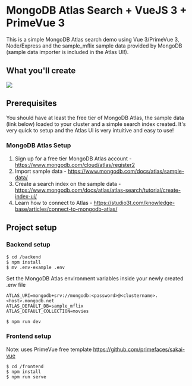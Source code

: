 # MongoDB Atlas Search + VueJS 3 + PrimeVue 3
This is a simple MongoDB Atlas search demo using Vue 3/PrimeVue 3, Node/Express and the sample_mflix sample data provided by MongoDB (sample data importer is included in the Atlas UI!).

## What you'll create
![](sample_mflix.gif)

## Prerequisites
You should have at least the free tier of MongoDB Atlas, the sample data (link below) loaded to your cluster and a simple search index created. It's very quick to setup and the Atlas UI is very intuitive and easy to use!

### MongoDB Atlas Setup
1. Sign up for a free tier MongoDB Atlas account - https://www.mongodb.com/cloud/atlas/register2
2. Import sample data - https://www.mongodb.com/docs/atlas/sample-data/
3. Create a search index on the sample data - https://www.mongodb.com/docs/atlas/atlas-search/tutorial/create-index-ui/
4. Learn how to connect to Atlas - https://studio3t.com/knowledge-base/articles/connect-to-mongodb-atlas/

## Project setup

### Backend setup
```
$ cd /backend
$ npm install
$ mv .env-example .env
```
Set the MongoDB Atlas environment variables inside your newly created .env file
```
ATLAS_URI=mongodb+srv://mongodb:<password>@<clustername>.<host>.mongodb.net
ATLAS_DEFAULT_DB=sample_mflix
ATLAS_DEFAULT_COLLECTION=movies
```

```
$ npm run dev
```

### Frontend setup
Note: uses PrimeVue free template https://github.com/primefaces/sakai-vue
```
$ cd /frontend
$ npm install
$ npm run serve
```
